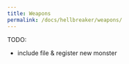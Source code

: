 ```yaml
---
title: Weapons
permalink: /docs/hellbreaker/weapons/
---
```


TODO:
- include file & register new monster